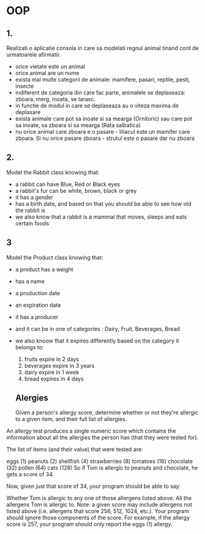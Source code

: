 # OOP
## 1. 
Realizati o aplicatie consola in care sa modelati regnul animal tinand cont de urmatoarele afirmatii:
- orice vietate este un animal
- orice animal are un nume
- exista mai multe categorii de animale: mamifere, pasari, reptile, pesti, insecte
- indiferent de categoria din care fac parte, animalele se deplaseaza: zboara, merg, inoata, se tarasc.
- in functie de modul in care se deplaseaza au o viteza maxima de deplasare
- exista animale care pot sa inoate si sa mearga (Ornitoric) sau care pot sa inoate, sa zboara si sa mearga (Rata salbatica)
- nu orice animal care zboara e o pasare - liliacul este un mamifer care zboara. Si nu orice pasare zboara - strutul este o pasare dar nu zboara

## 2.
Model the Rabbit class knowing that:
- a rabbit can have Blue, Red or Black eyes
- a rabbit's fur can be white, brown, black or grey
- it has a gender
- has a birth date, and based on that you should be able to see how old the rabbit is
- we also know that a rabbit is a mammal that moves, sleeps and eats certain foods

## 3 
Model the Product class knowing that:
- a product has a weight
- has a name
- a production date
- an expiration date
- it has a producer
- and it can be in one of categories : Dairy, Fruit, Beverages, Bread
- we also knoow that it expires differently based on the category it belongs to:
   1. fruits expire in 2 days
   2. beverages expire in 3 years
   3. dairy expire in 1 week
   4. bread expires in 4 days
   
   
   ## Alergies
   
   Given a person's allergy score, determine whether or not they're allergic to a given item, and their full list of allergies.

An allergy test produces a single numeric score which contains the information about all the allergies the person has (that they were tested for).

The list of items (and their value) that were tested are:

eggs (1)
peanuts (2)
shellfish (4)
strawberries (8)
tomatoes (16)
chocolate (32)
pollen (64)
cats (128)
So if Tom is allergic to peanuts and chocolate, he gets a score of 34.

Now, given just that score of 34, your program should be able to say:

Whether Tom is allergic to any one of those allergens listed above.
All the allergens Tom is allergic to.
Note: a given score may include allergens not listed above (i.e. allergens that score 256, 512, 1024, etc.). 
Your program should ignore those components of the score. 
For example, if the allergy score is 257, your program should only report the eggs (1) allergy.

 #
